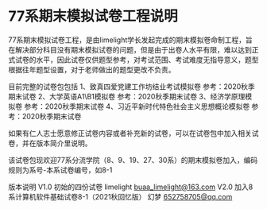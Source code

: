 # 77系期末模拟试卷工程说明

77系期末模拟试卷工程，是由limelight学长发起完成的期末模拟卷命制工程，旨在解决部分科目没有期末模拟试卷的问题，但是由于出卷人水平有限，难以达到正式试卷的水平，因此试卷仅供题型参考，对考试范围、考试难度无指导意义，题型根据往年题型设置，对于老师做出的题型更改不负责。

目前完整的试卷包包括
1、致真四爱党建工作坊结业考试模拟卷  参考：2020秋季期末试卷
2、大学英语A1\B1模拟卷  参考：2020秋季期末试卷
3、经济学原理模拟卷  参考：2020秋季期末试卷
4、习近平新时代特色社会主义思想概论模拟卷  参考：2020秋季期末试卷

如果有仁人志士愿意修正试卷内容或者补充新的试卷，可以在试卷包中加入相关试卷，并在版本简介里说明。

该试卷包现欢迎77系分流学院（8、9、19、27、30系）的期末模拟卷加入，编码规则为系号-本系试卷编号，如8-1

版本说明
V1.0 初始的四份试卷 limelight buaa_limelight@163.com
V2.0 加入8系计算机软件基础试卷8-1（2021秋回忆版） 幻梦 652758705@qq.com